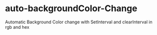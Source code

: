 # auto-backgroundColor-Change
Automatic Background Color change with SetInterval and clearInterval in rgb and hex
